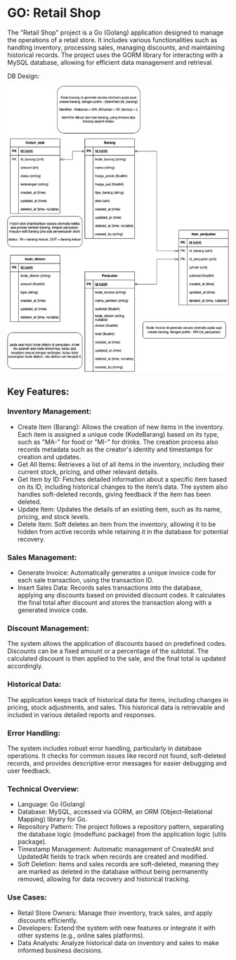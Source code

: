 # GO: Retail Shop

The "Retail Shop" project is a Go (Golang) application designed to manage the operations of a retail store. It includes various functionalities such as handling inventory, processing sales, managing discounts, and maintaining historical records. The project uses the GORM library for interacting with a MySQL database, allowing for efficient data management and retrieval.


DB Design:

![DB DESIGN](resources/DB-Design-Retail.png)

## Key Features:
### Inventory Management:

- Create Item (Barang): Allows the creation of new items in the inventory. Each item is assigned a unique code (KodeBarang) based on its type, such as "MA-" for food or "MI-" for drinks. The creation process also records metadata such as the creator's identity and timestamps for creation and updates.
- Get All Items: Retrieves a list of all items in the inventory, including their current stock, pricing, and other relevant details.
- Get Item by ID: Fetches detailed information about a specific item based on its ID, including historical changes to the item’s data. The system also handles soft-deleted records, giving feedback if the item has been deleted.
- Update Item: Updates the details of an existing item, such as its name, pricing, and stock levels.
- Delete Item: Soft deletes an item from the inventory, allowing it to be hidden from active records while retaining it in the database for potential recovery.
### Sales Management:

- Generate Invoice: Automatically generates a unique invoice code for each sale transaction, using the transaction ID.
- Insert Sales Data: Records sales transactions into the database, applying any discounts based on provided discount codes. It calculates the final total after discount and stores the transaction along with a generated invoice code.
### Discount Management:

The system allows the application of discounts based on predefined codes. Discounts can be a fixed amount or a percentage of the subtotal. The calculated discount is then applied to the sale, and the final total is updated accordingly.
### Historical Data:

The application keeps track of historical data for items, including changes in pricing, stock adjustments, and sales. This historical data is retrievable and included in various detailed reports and responses.
### Error Handling:

The system includes robust error handling, particularly in database operations. It checks for common issues like record not found, soft-deleted records, and provides descriptive error messages for easier debugging and user feedback.
### Technical Overview:

- Language: Go (Golang)
- Database: MySQL, accessed via GORM, an ORM (Object-Relational Mapping) library for Go.
- Repository Pattern: The project follows a repository pattern, separating the database logic (modelfunc package) from the application logic (utils package).
- Timestamp Management: Automatic management of CreatedAt and UpdatedAt fields to track when records are created and modified.
- Soft Deletion: Items and sales records are soft-deleted, meaning they are marked as deleted in the database without being permanently removed, allowing for data recovery and historical tracking.
### Use Cases:

- Retail Store Owners: Manage their inventory, track sales, and apply discounts efficiently.
- Developers: Extend the system with new features or integrate it with other systems (e.g., online sales platforms).
- Data Analysts: Analyze historical data on inventory and sales to make informed business decisions.
